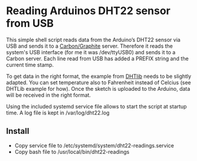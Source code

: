 # Reading Arduinos DHT22 sensor from USB

This simple shell script reads data from the Arduino’s DHT22 sensor via USB and 
sends it to a [Carbon/Graphite](https://pypi.python.org/pypi/carbon/) server.
Therefore it reads the system's USB interface (for me it was /dev/ttyUSB0)
and sends it to a Carbon server. Each line read from USB has added a 
PREFIX string and the current time stamp.

To get data in the right format, the example from [DHTlib](https://github.com/adafruit/DHT-sensor-library)
needs to be slightly adapted. You can set temperature also to Fahrenheit instead of Celcius (see DHTLib example for how).
Once the sketch is uploaded to the Arduino, data will be received in the right format.

Using the included systemd service file allows to start the script at startup time.
A log file is kept in /var/log/dht22.log

## Install
* Copy service file to /etc/systemd/system/dht22-readings.service
* Copy bash file to  /usr/local/bin/dht22-readings

